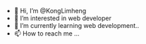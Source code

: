 - 👋 Hi, I’m @KongLimheng
- 👀 I’m interested in web developer
- 🌱 I’m currently learning web development..
- 📫 How to reach me ...

<!---
KongLimheng/KongLimheng is a ✨ special ✨ repository because its `README.md` (this file) appears on your GitHub profile.
You can click the Preview link to take a look at your changes.
--->
